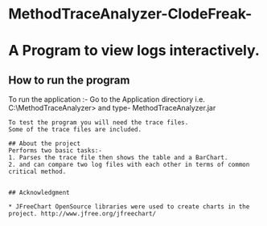 # MethodTraceAnalyzer-ClodeFreak-

# A Program to view logs interactively.

## How to run the program

To run the application :- Go to the Application directiory i.e. C:\MethodTraceAnalyzer>
and type- MethodTraceAnalyzer.jar

```
To test the program you will need the trace files.
Some of the trace files are included.

## About the project
Performs two basic tasks:-
1. Parses the trace file then shows the table and a BarChart.
2. and can compare two log files with each other in terms of common critical method.


## Acknowledgment

* JFreeChart OpenSource libraries were used to create charts in the project. http://www.jfree.org/jfreechart/
